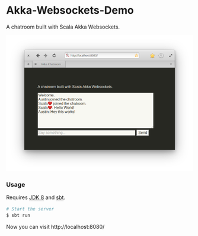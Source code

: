 # Akka-Websockets-Demo

A chatroom built with Scala Akka Websockets.

![Screenshot](screenshot.png)

### Usage

Requires [JDK 8](https://adoptopenjdk.net/) and [sbt](https://www.scala-sbt.org/).

```bash
# Start the server
$ sbt run
```

Now you can visit http://localhost:8080/
